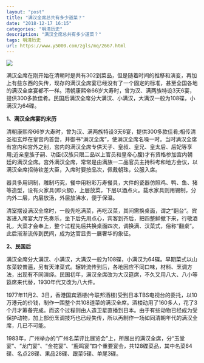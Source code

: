 ```yaml
---
layout: "post"
title: "满汉全席总共有多少道菜？"
date: "2018-12-17 16:15"
categories: "明清历史"
description: "满汉全席总共有多少道菜？"
tags: 明清历史
url: https://www.y5000.com/zgls/mq/2667.html
---
```






![](https://img.y5000.com/uploads/allimg/160517/4-16051F02540L2.jpg)

满汉全席在刚开始在清朝时是共有302到菜品，但是随着时间的推移和演变，再加上有些东西的失传，现存的满汉全席宴已经没有了一个固定的标准，甚至全国各地的满汉全席宴都不一样。清朝康熙帝66岁大寿时，曾为汉、满两族特设3天6宴，提供300多款佳肴。民国后满汉全席分大满汉、小满汉，大满汉一般为108碟，小满汉为64碟。

**1、满汉全席宴的来历**

清朝康熙帝66岁大寿时，曾为汉、满两族特设3天6宴，提供300多款佳肴;相传清圣祖玄烨在皇宫内首尝，并御书“满汉全席”，使满汉全席名噪一时。当时满汉全席有宫内和宫外之别，宫内的满汉全席专供天子、皇叔、皇兄、皇太后、后妃等享用;近亲皇族子嗣、功臣(汉族只限二品以上官员和皇帝心腹)才有资格参加宫内朝廷的满汉全席。宫外满汉全席，常常是由满族一二品官员主持科考和地方会议，以满汉全席招待钦差大臣，入席时要按品次，佩戴朝珠，公服入席。

器具多用铜制，雕制巧究，餐中用粉彩万寿餐具，大件的瓷器仿照鸡、鸭、鱼、猪等造型，设有火家具(即火锅)，上层放菜，下层以酒点火。载水家具则用锡制，分内外二层，内层放汤，外层放沸水，便于保温。

清室摆设满汉全席时，一般先吃满菜，再吃汉菜，其间需换桌面，谓之“翻台”。宾客进入席宴大厅先奏乐，坐下后先用点心，宾客到齐后，把四整鲜撤下来，行敬酒礼，大菜才会奉上，整个过程先后共换桌面四次，调换满、汉菜式，俗称“翻桌”。此后渐渐流传到民间，成为达官显贵一展奢华的象征。

**2、民国后**

满汉全席分大满汉、小满汉，大满汉一般为108碟，小满汉为64碟。早期菜式以山东菜较普遍，另有天津菜式。辗转流传到后，各地因应不同口味，材料、烹调方法，出现有不同演绎。民国初年，满汉全席改为大汉筵席，不久又用八大、八小等筵席来代替，1930年代又改为八大件。

1977年11月2、3日，香港国宾酒楼(今联邦酒楼)受到日本TBS电视台的委托，以10万港元的价钱，制作一围整个共108道菜的满汉全席。酒楼动用了160多人，花了3个月才筹备完成。而这个过程则由人造卫星直播到日本。由于有些动物已经成为受保护动物，加上部份烹调技巧也已经失传，所以再制作一场如同清朝年代的满汉全席，几已不可能。

1983年，广州举办的“广州名菜评比展览会”上，所展出的满汉全席，分“玉堂宴”、“龙门宴”、“金花宴”、“鹿鸣宴”四个重要宴会，共128碟菜品，其中名菜64碟、名点28碟、果品28碟、跟菜5碟、单尾3碟。
